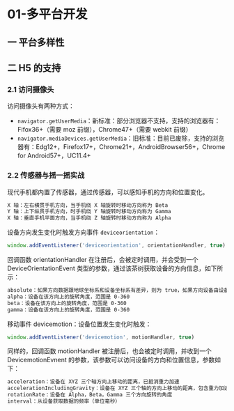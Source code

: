 # 01-多平台开发

## 一 平台多样性

## 二 H5 的支持

### 2.1 访问摄像头

访问摄像头有两种方式：

- `navigator.getUserMedia`：新标准：部分浏览器不支持，支持的浏览器有：Fifox36+（需要 moz 前缀），Chrome47+（需要 webkit 前缀）
- `navigator.mediaDevices.getUserMedia`：旧标准：目前已废除，支持的浏览器有：Edg12+，Firefox17+，Chrome21+，AndroidBrowser56+，Chrome for Android57+，UC11.4+

### 2.2 传感器与摇一摇实战

现代手机都内置了传感器，通过传感器，可以感知手机的方向和位置变化。

```txt
X 轴：左右横贯手机方向，当手机绕 X 轴旋转时移动方向称为 Beta
Y 轴：上下纵贯手机方向，时手机绕 Y 轴旋转时移动方向称为 Gamma
X 轴：垂直手机平面方向，当手机绕 Z 轴旋转时移动方向称为 Alpha
```

设备方向发生变化时触发方向事件 `deviceorientation`：

```js
window.addEventListener('deviceorientation', orientationHandler, true)
```

回调函数 orientationHandler 在注册后，会被定时调用，并会受到一个 DeviceOrientationEvent 类型的参数，通过该茶树获取设备的方向信息，如下所示：

```txt
absolute：如果方向数据跟地球坐标系和设备坐标系有差异，则为 true，如果方向设备由设备本身的坐标系提供，则为 false
alpha：设备在该方向上的旋转角度，范围是 0-360
beta：设备在该方向上的旋转角度，范围是 0-360
gamma：设备在该方向上的旋转角度，范围是 0-360
```

移动事件 devicemotion：设备位置发生变化时触发：

```js
window.addEventListener('devicemotion', motionHandler, true)
```

同样的，回调函数 motionHandler 被注册后，也会被定时调用，并收到一个 DevicemotionEvnent 的参数，该参数可以访问设备的方向和位置信息，参数如下：

```txt
acceleration：设备在 XYZ 三个轴方向上移动的距离，已抵消重力加速
accelerationIncludingGravity：设备在 XYZ 三个轴的方向上移动的距离，包含重力加速
rotationRate：设备在 Alpha，Beta，Gamma 三个方向旋转的角度
interval：从设备获取数据的频率（单位毫秒）
```
